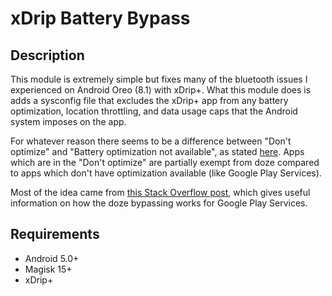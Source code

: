 # **xDrip Battery Bypass**
## Description
This module is extremely simple but fixes many of the bluetooth issues I experienced on Android Oreo (8.1) with xDrip+. What this module does is adds a sysconfig file that excludes the xDrip+ app from any battery optimization, location throttling, and data usage caps that the Android system imposes on the app. 

For whatever reason there seems to be a difference between "Don't optimize" and "Battery optimization not available", as stated [here](https://developer.android.com/training/monitoring-device-state/doze-standby#support_for_other_use_cases). Apps which are in the "Don't optimize" are partially exempt from doze compared to apps which don't have optimization available (like Google Play Services). 

Most of the idea came from [this Stack Overflow post](https://android.stackexchange.com/questions/143247/how-to-make-google-play-services-and-other-default-white-listed-system-apps-doze), which gives useful information on how the doze bypassing works for Google Play Services.

## Requirements
- Android 5.0+
- Magisk 15+
- xDrip+